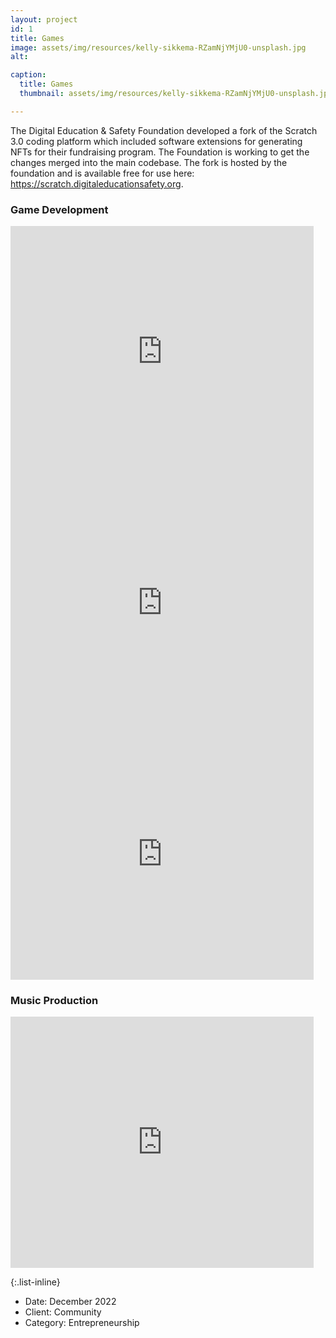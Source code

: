 ```yaml
---
layout: project
id: 1
title: Games
image: assets/img/resources/kelly-sikkema-RZamNjYMjU0-unsplash.jpg
alt: 

caption:
  title: Games
  thumbnail: assets/img/resources/kelly-sikkema-RZamNjYMjU0-unsplash.jpg

---
```


The Digital Education & Safety Foundation developed a fork of the Scratch 3.0 coding platform which included software extensions for generating NFTs for their fundraising program. The Foundation is working to get the changes merged into the main codebase. The fork is hosted by the foundation and is available free for use here: <a href="https://scratch.digitaleducationsafety.org">https://scratch.digitaleducationsafety.org</a>.


<h3>Game Development</h3>

<div class="row">
  <div class="embed-responsive embed-responsive-16by9 col-md-12 col-sm-12">
  <iframe class="embed-responsive-item" src="https://scratch.mit.edu/projects/863103420/embed" allowtransparency="true" width="485" height="402" frameborder="0" scrolling="no" allowfullscreen></iframe>
  </div>
</div>
<div class="row">
  <div class="embed-responsive embed-responsive-16by9 col-md-12 col-sm-12">
  <iframe class="embed-responsive-item" src="https://scratch.mit.edu/projects/863097075/embed" allowtransparency="true" width="485" height="402" frameborder="0" scrolling="no" allowfullscreen></iframe>
  </div>
</div>
<div class="row">
  <div class="embed-responsive embed-responsive-16by9 col-md-12 col-sm-12">
  <iframe src="https://scratch.mit.edu/projects/876449865/embed" allowtransparency="true" width="485" height="402" frameborder="0" scrolling="no" allowfullscreen></iframe>
  </div>
</div>

<h3>Music Production</h3>
<div class="row">
  <div class="embed-responsive embed-responsive-16by9 col-md-12 col-sm-12">
  <iframe class="embed-responsive-item" src="https://scratch.mit.edu/projects/874326487/embed" allowtransparency="true" width="485" height="402" frameborder="0" scrolling="no" allowfullscreen></iframe>
  </div>
</div>

{:.list-inline}
- Date: December 2022
- Client: Community
- Category: Entrepreneurship

